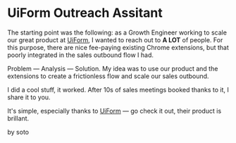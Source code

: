 # UiForm Outreach Assitant

The starting point was the following: as a Growth Engineer working to scale our great product at [UiForm](uiform.com), I wanted to reach out to **A LOT** of people. For this purpose, there are nice fee-paying existing Chrome extensions, but that poorly integrated in the sales outbound flow I had.

Problem — Analysis — Solution. 
My idea was to use our product and the extensions to create a frictionless flow and scale our sales outbound. 

I did a cool stuff, it worked. After 10s of sales meetings booked thanks to it, I share it to you.

It's simple, especially thanks to [UiForm](uiform.com) — go check it out, their product is brillant.

by soto
